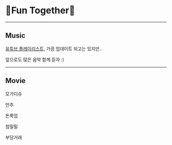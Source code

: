 <h1>&#127925;Fun Together&#127909;</h1>
<hr>
<h2>Music</h2>

<p>
<a href="https://youtube.com/playlist?list=PL0uBPyMURsH5lRJt9u5ShHHf7jg0w3cIC">유튜브 플레이리스트,</a> 가끔 업데이트 되고는 있지만..</p>

<p>앞으로도 많은 음악 함께 듣자 :)</p>

<hr>
<h2>Movie</h2>

<p>모가디슈

만추

돈룩업

첨밀밀

부당거래</p>

